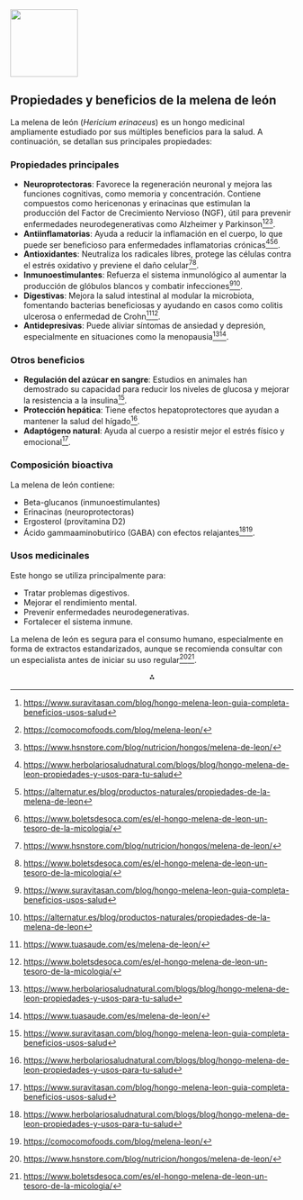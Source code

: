 <img src="https://r2cdn.perplexity.ai/pplx-full-logo-primary-dark%402x.png" class="logo" width="120"/>

## Propiedades y beneficios de la melena de león

La melena de león (*Hericium erinaceus*) es un hongo medicinal ampliamente estudiado por sus múltiples beneficios para la salud. A continuación, se detallan sus principales propiedades:

### **Propiedades principales**

- **Neuroprotectoras**: Favorece la regeneración neuronal y mejora las funciones cognitivas, como memoria y concentración. Contiene compuestos como hericenonas y erinacinas que estimulan la producción del Factor de Crecimiento Nervioso (NGF), útil para prevenir enfermedades neurodegenerativas como Alzheimer y Parkinson[^2][^4][^6].
- **Antiinflamatorias**: Ayuda a reducir la inflamación en el cuerpo, lo que puede ser beneficioso para enfermedades inflamatorias crónicas[^1][^3][^7].
- **Antioxidantes**: Neutraliza los radicales libres, protege las células contra el estrés oxidativo y previene el daño celular[^6][^7].
- **Inmunoestimulantes**: Refuerza el sistema inmunológico al aumentar la producción de glóbulos blancos y combatir infecciones[^2][^3].
- **Digestivas**: Mejora la salud intestinal al modular la microbiota, fomentando bacterias beneficiosas y ayudando en casos como colitis ulcerosa o enfermedad de Crohn[^5][^7].
- **Antidepresivas**: Puede aliviar síntomas de ansiedad y depresión, especialmente en situaciones como la menopausia[^1][^5].


### **Otros beneficios**

- **Regulación del azúcar en sangre**: Estudios en animales han demostrado su capacidad para reducir los niveles de glucosa y mejorar la resistencia a la insulina[^2].
- **Protección hepática**: Tiene efectos hepatoprotectores que ayudan a mantener la salud del hígado[^1].
- **Adaptógeno natural**: Ayuda al cuerpo a resistir mejor el estrés físico y emocional[^2].


### **Composición bioactiva**

La melena de león contiene:

- Beta-glucanos (inmunoestimulantes)
- Erinacinas (neuroprotectoras)
- Ergosterol (provitamina D2)
- Ácido gammaaminobutírico (GABA) con efectos relajantes[^1][^4].


### **Usos medicinales**

Este hongo se utiliza principalmente para:

- Tratar problemas digestivos.
- Mejorar el rendimiento mental.
- Prevenir enfermedades neurodegenerativas.
- Fortalecer el sistema inmune.

La melena de león es segura para el consumo humano, especialmente en forma de extractos estandarizados, aunque se recomienda consultar con un especialista antes de iniciar su uso regular[^6][^7].

<div style="text-align: center">⁂</div>

[^1]: https://www.herbolariosaludnatural.com/blogs/blog/hongo-melena-de-leon-propiedades-y-usos-para-tu-salud

[^2]: https://www.suravitasan.com/blog/hongo-melena-leon-guia-completa-beneficios-usos-salud

[^3]: https://alternatur.es/blog/productos-naturales/propiedades-de-la-melena-de-leon

[^4]: https://comocomofoods.com/blog/melena-leon/

[^5]: https://www.tuasaude.com/es/melena-de-leon/

[^6]: https://www.hsnstore.com/blog/nutricion/hongos/melena-de-leon/

[^7]: https://www.boletsdesoca.com/es/el-hongo-melena-de-leon-un-tesoro-de-la-micologia/

[^8]: https://mederinutricion.com/conoce-los-beneficios-de-los-hongos-melena-de-leon/

